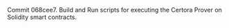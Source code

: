 Commit 068cee7.                    Build and Run scripts for executing the Certora Prover on Solidity smart contracts.